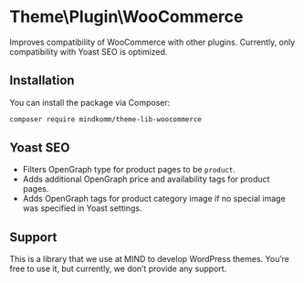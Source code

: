 # Theme\Plugin\WooCommerce

Improves compatibility of WooCommerce with other plugins. Currently, only compatibility with Yoast SEO is optimized.

## Installation

You can install the package via Composer:

```bash
composer require mindkomm/theme-lib-woocommerce
```

## Yoast SEO

- Filters OpenGraph type for product pages to be `product`.
- Adds additional OpenGraph price and availability tags for product pages.
- Adds OpenGraph tags for product category image if no special image was specified in Yoast settings.

## Support

This is a library that we use at MIND to develop WordPress themes. You’re free to use it, but currently, we don’t provide any support.
